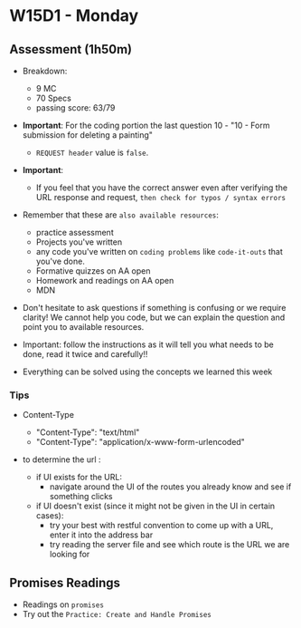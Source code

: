 # W15D1 - Monday

## Assessment (1h50m)
- Breakdown:
  - 9 MC 
  - 70 Specs
  - passing score: 63/79

- **Important**: For the coding portion the last question 10 - "10 - Form submission for deleting a painting" 
  -  `REQUEST header` value is `false`.

- **Important**: 
  - If you feel that you have the correct answer even after verifying the URL response and request, `then check for typos / syntax errors`


- Remember that these are `also available resources`:
  - practice assessment
  - Projects you've written
  - any code you've written on `coding problems` like `code-it-outs` that you've done.
  - Formative quizzes on AA open
  - Homework and readings on AA open
  - MDN

- Don't hesitate to ask questions if something is confusing or we require clarity! We cannot help you code, but we can explain the question and point you to available resources.

- Important: follow the instructions as it will tell you what needs to be done, read it twice and carefully!!
- Everything can be solved using the concepts we learned this week

### Tips
- Content-Type
  - "Content-Type": "text/html"
  - "Content-Type": "application/x-www-form-urlencoded"

- to determine the url :
  - if UI exists for the URL: 
    - navigate around the UI of the routes you already know and see if something clicks
  - if UI doesn't exist (since it might not be given in the UI in certain cases):
    - try your best with restful convention to come up with a URL, enter it into the address bar
    - try reading the server file and see which route is the URL we are looking for

## Promises Readings
- Readings on `promises`
- Try out the `Practice: Create and Handle Promises`
